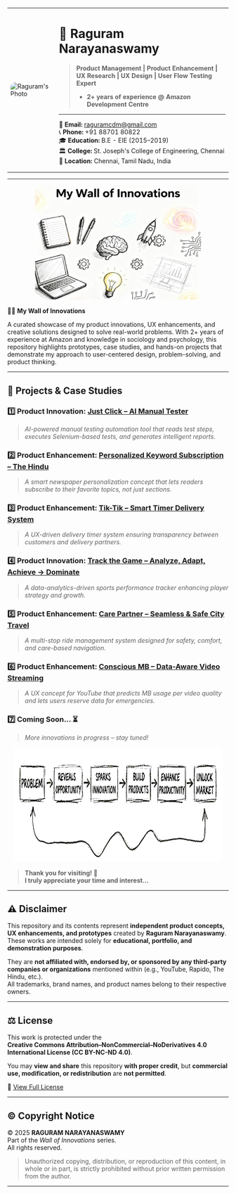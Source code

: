 <table>
  <tr>
    <td>
      <img src="https://github.com/Raguram-N/Hello/blob/main/Pic__.jpg" width="155" height="385" style="border-radius:10px;" alt="Raguram's Photo" />
    </td>
    <td style="vertical-align:top; padding-left:15px;">

# 💼 **Raguram Narayanaswamy**
> **Product Management | Product Enhancement | UX Research | UX Design | User Flow Testing Expert**
> - **2+ years of experience @ Amazon Development Centre**
---
📧 **Email:** [raguramcdm@gmail.com](mailto:raguramcdm@gmail.com)                                
📞 **Phone:** +91 88701 80822  
🎓 **Education:** B.E - EIE (2015–2019)  
🏛️ **College:** St. Joseph's College of Engineering, Chennai  
📍 **Location:** Chennai, Tamil Nadu, India  

</td>
  </tr>
</table>

---
 <p align="center">
  <img src="e06f81a5-a4ff-42e8-a675-939f54bd92e1.png" width="75%" height="260" style="border-radius:10px;" alt="Raguram's Photo" />
</p


# 🧑‍💻 **My Wall of Innovations**

A curated showcase of my product innovations, UX enhancements, and creative solutions designed to solve real-world problems. With 2+ years of experience at Amazon and knowledge in sociology and psychology, this repository highlights prototypes, case studies, and hands-on projects that demonstrate my approach to user-centered design, problem-solving, and product thinking.

---

## 🚀 **Projects & Case Studies**

### 1️⃣ Product Innovation: [Just Click – AI Manual Tester](https://github.com/Raguram-N/AI_Manual_Tester/blob/main/README.md)
> *AI-powered manual testing automation tool that reads test steps, executes Selenium-based tests, and generates intelligent reports.*

### 2️⃣ Product Enhancement: [Personalized Keyword Subscription – The Hindu](https://github.com/Raguram-N/The_Hindu/blob/main/README.md)
> *A smart newspaper personalization concept that lets readers subscribe to their favorite topics, not just sections.*

### 3️⃣ Product Enhancement: [Tik-Tik – Smart Timer Delivery System](https://github.com/Raguram-N/Tik-Tik_-_Smart_Delivery/blob/main/README.md)
> *A UX-driven delivery timer system ensuring transparency between customers and delivery partners.*

### 4️⃣ Product Innovation: [Track the Game – Analyze, Adapt, Achieve → Dominate](https://github.com/Raguram-N/Track-The-Game/blob/main/README.md)
> *A data-analytics-driven sports performance tracker enhancing player strategy and growth.*

### 5️⃣ Product Enhancement: [Care Partner – Seamless & Safe City Travel](https://github.com/Raguram-N/Smart-Multi-Stop-Ride---case-study/blob/main/README.md)
> *A multi-stop ride management system designed for safety, comfort, and care-based navigation.*

### 6️⃣ Product Enhancement: [Conscious MB – Data-Aware Video Streaming](https://github.com/Raguram-N/Conscious-MB/blob/main/README.md)
> *A UX concept for YouTube that predicts MB usage per video quality and lets users reserve data for emergencies.*

### 7️⃣ Coming Soon... ⏳  
> *More innovations in progress – stay tuned!*

<p align="center">
  <img src="Flow.1.png" width="95%" height="260" style="border-radius:10px;" alt="Raguram's Photo" />
 </p>


> **Thank you for visiting! 🙂<br>
I truly appreciate your time and interest...**


---


## ⚠️ **Disclaimer**

This repository and its contents represent **independent product concepts, UX enhancements, and prototypes** created by **Raguram Narayanaswamy**.  
These works are intended solely for **educational, portfolio, and demonstration purposes**.  

They are **not affiliated with, endorsed by, or sponsored by any third-party companies or organizations** mentioned within (e.g., YouTube, Rapido, The Hindu, etc.).  
All trademarks, brand names, and product names belong to their respective owners.

---

## ⚖️ **License**

This work is protected under the  
**Creative Commons Attribution–NonCommercial–NoDerivatives 4.0 International License (CC BY-NC-ND 4.0)**.  

You may **view and share** this repository **with proper credit**, but **commercial use, modification, or redistribution** are **not permitted**.  

🔗 [View Full License](https://creativecommons.org/licenses/by-nc-nd/4.0/)

---

## © **Copyright Notice**

© 2025 **RAGURAM NARAYANASWAMY**  
Part of the *Wall of Innovations* series.  
All rights reserved.


> Unauthorized copying, distribution, or reproduction of this content, in whole or in part, is strictly prohibited without prior written permission from the author.

---


